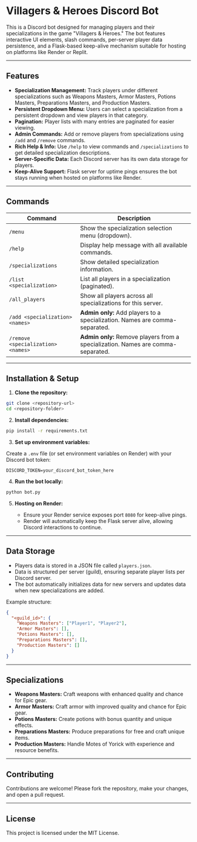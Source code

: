 # Villagers & Heroes Discord Bot

This is a Discord bot designed for managing players and their specializations in the game "Villagers & Heroes." The bot features interactive UI elements, slash commands, per-server player data persistence, and a Flask-based keep-alive mechanism suitable for hosting on platforms like Render or Replit.

---

## Features

* **Specialization Management:** Track players under different specializations such as Weapons Masters, Armor Masters, Potions Masters, Preparations Masters, and Production Masters.
* **Persistent Dropdown Menu:** Users can select a specialization from a persistent dropdown and view players in that category.
* **Pagination:** Player lists with many entries are paginated for easier viewing.
* **Admin Commands:** Add or remove players from specializations using `/add` and `/remove` commands.
* **Rich Help & Info:** Use `/help` to view commands and `/specializations` to get detailed specialization descriptions.
* **Server-Specific Data:** Each Discord server has its own data storage for players.
* **Keep-Alive Support:** Flask server for uptime pings ensures the bot stays running when hosted on platforms like Render.

---

## Commands

| Command                            | Description                                                                      |
| ---------------------------------- | -------------------------------------------------------------------------------- |
| `/menu`                            | Show the specialization selection menu (dropdown).                               |
| `/help`                            | Display help message with all available commands.                                |
| `/specializations`                 | Show detailed specialization information.                                        |
| `/list <specialization>`           | List all players in a specialization (paginated).                                |
| `/all_players`                     | Show all players across all specializations for this server.                     |
| `/add <specialization> <names>`    | **Admin only:** Add players to a specialization. Names are comma-separated.      |
| `/remove <specialization> <names>` | **Admin only:** Remove players from a specialization. Names are comma-separated. |

---

## Installation & Setup

1. **Clone the repository:**

```bash
git clone <repository-url>
cd <repository-folder>
```

2. **Install dependencies:**

```bash
pip install -r requirements.txt
```

3. **Set up environment variables:**

Create a `.env` file (or set environment variables on Render) with your Discord bot token:

```
DISCORD_TOKEN=your_discord_bot_token_here
```

4. **Run the bot locally:**

```bash
python bot.py
```

5. **Hosting on Render:**

   * Ensure your Render service exposes port `8080` for keep-alive pings.
   * Render will automatically keep the Flask server alive, allowing Discord interactions to continue.

---

## Data Storage

* Players data is stored in a JSON file called `players.json`.
* Data is structured per server (guild), ensuring separate player lists per Discord server.
* The bot automatically initializes data for new servers and updates data when new specializations are added.

Example structure:

```json
{
  "<guild_id>": {
    "Weapons Masters": ["Player1", "Player2"],
    "Armor Masters": [],
    "Potions Masters": [],
    "Preparations Masters": [],
    "Production Masters": []
  }
}
```

---

## Specializations

* **Weapons Masters:** Craft weapons with enhanced quality and chance for Epic gear.
* **Armor Masters:** Craft armor with improved quality and chance for Epic gear.
* **Potions Masters:** Create potions with bonus quantity and unique effects.
* **Preparations Masters:** Produce preparations for free and craft unique items.
* **Production Masters:** Handle Motes of Yorick with experience and resource benefits.

---

## Contributing

Contributions are welcome! Please fork the repository, make your changes, and open a pull request.

---

## License

This project is licensed under the MIT License.
